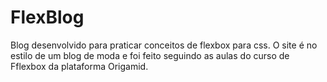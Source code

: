 # FlexBlog
Blog desenvolvido para praticar conceitos de flexbox para css. O site é no estilo de um blog de moda e foi feito seguindo as aulas do curso de Fflexbox da plataforma Origamid.
